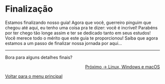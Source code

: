 # Finalização

Estamos finalizando nosso guia! Agora que você, guerreiro pinguim que chegou até aqui, eu tenho uma coisa pra te dizer: você é incrível! Parabéns por ter chego tão longe assim e ter se dedicado tanto em seus estudos! Você merece todo o mérito que este guia te proporcionou! Saiba que agora estamos a um passo de finalizar nossa jornada por aqui...

---

Bora para alguns detalhes finais?

<p align="right">
  <a href="https://github.com/lanjoni/lpi4noobs/blob/main/content/finalizacao/linux.md">Próximo -> Linux, Windows e macOS</a>
</p>

<p align="left">
  <a href="https://github.com/lanjoni/lpi4noobs#roadmap">Voltar para o menu principal</a>
</p>
